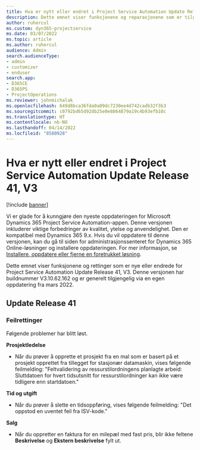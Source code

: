 ```yaml
---
title: Hva er nytt eller endret i Project Service Automation Update Release 41, V3
description: Dette emnet viser funksjonene og reparasjonene som er tilgjengelige i Microsoft Dynamics 365 Project Service Automation-oppdateringsutgivelsen 41, V3.
author: ruhercul
ms.custom: dyn365-projectservice
ms.date: 03/07/2022
ms.topic: article
ms.author: ruhercul
audience: Admin
search.audienceType:
- admin
- customizer
- enduser
search.app:
- D365CE
- D365PS
- ProjectOperations
ms.reviewer: johnmichalak
ms.openlocfilehash: 649d8bca36fda0a09dc7230ee4d742cadb32f3b3
ms.sourcegitcommit: c0792bd65d92db25e0e8864879a19c4b93efb10c
ms.translationtype: HT
ms.contentlocale: nb-NO
ms.lasthandoff: 04/14/2022
ms.locfileid: "8580928"
---
```

# <a name="whats-new-or-changed-in-project-service-automation-update-release-41-v3"></a>Hva er nytt eller endret i Project Service Automation Update Release 41, V3

[!include [banner](../includes/psa-now-project-operations.md)]

Vi er glade for å kunngjøre den nyeste oppdateringen for Microsoft Dynamics 365 Project Service Automation-appen. Denne versjonen inkluderer viktige forbedringer av kvalitet, ytelse og anvendelighet. Den er kompatibel med Dynamics 365 9.x. Hvis du vil oppdatere til denne versjonen, kan du gå til siden for administrasjonssenteret for Dynamics 365 Online-løsninger og installere oppdateringen. For mer informasjon, se [Installere, oppdatere eller fjerne en foretrukket løsning](/power-platform/admin/install-remove-preferred-solution).

Dette emnet viser funksjonene og rettinger som er nye eller endrede for Project Service Automation Update Release 41, V3. Denne versjonen har buildnummer V3.10.62.162 og er generelt tilgjengelig via en egen oppdatering fra mars 2022.

## <a name="update-release-41"></a>Update Release 41

### <a name="bug-fixes"></a>Feilrettinger

Følgende problemer har blitt løst.

**Prosjektledelse**
- Når du prøver å opprette et prosjekt fra en mal som er basert på et prosjekt opprettet fra tillegget for stasjonær datamaskin, vises følgende feilmelding: "Feltvalidering av ressurstilordningens planlagte arbeid: Sluttdatoen for hvert tidsutsnitt for ressurstilordninger kan ikke være tidligere enn startdatoen."

**Tid og utgift**
- Når du prøver å slette en tidsoppføring, vises følgende feilmelding: "Det oppstod en uventet feil fra ISV-kode."

**Salg**
- Når du oppretter en faktura for en milepæl med fast pris, blir ikke feltene **Beskrivelse** og **Ekstern beskrivelse** fylt ut. 
